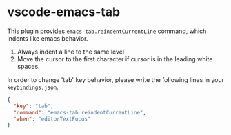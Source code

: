 # vscode-emacs-tab

This plugin provides `emacs-tab.reindentCurrentLine`
command, which indents like emacs behavior.

1. Always indent a line to the same level
2. Move the cursor to the first character if cursor is in
the leading white spaces.

In order to change 'tab' key behavior, please write the following lines
in your `keybindings.json`.

```json
{
  "key": "tab",
  "command": "emacs-tab.reindentCurrentLine",
  "when": "editorTextFocus"
}
```